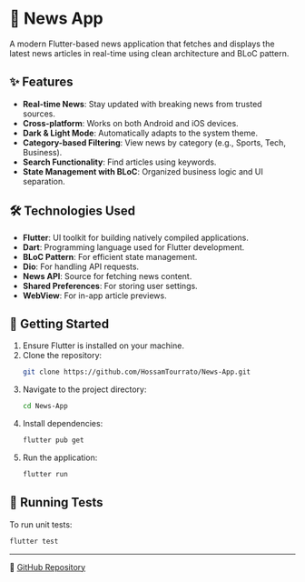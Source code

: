 
# 📰 News App

A modern Flutter-based news application that fetches and displays the latest news articles in real-time using clean architecture and BLoC pattern.

## ✨ Features

- **Real-time News**: Stay updated with breaking news from trusted sources.
- **Cross-platform**: Works on both Android and iOS devices.
- **Dark & Light Mode**: Automatically adapts to the system theme.
- **Category-based Filtering**: View news by category (e.g., Sports, Tech, Business).
- **Search Functionality**: Find articles using keywords.
- **State Management with BLoC**: Organized business logic and UI separation.

## 🛠️ Technologies Used

- **Flutter**: UI toolkit for building natively compiled applications.
- **Dart**: Programming language used for Flutter development.
- **BLoC Pattern**: For efficient state management.
- **Dio**: For handling API requests.
- **News API**: Source for fetching news content.
- **Shared Preferences**: For storing user settings.
- **WebView**: For in-app article previews.

## 🚀 Getting Started

1. Ensure Flutter is installed on your machine.
2. Clone the repository:
   ```bash
   git clone https://github.com/HossamTourrato/News-App.git
   ```
3. Navigate to the project directory:
   ```bash
   cd News-App
   ```
4. Install dependencies:
   ```bash
   flutter pub get
   ```
5. Run the application:
   ```bash
   flutter run
   ```

## 🧪 Running Tests

To run unit tests:

```bash
flutter test
```



---

🔗 [GitHub Repository](https://github.com/HossamTourrato/News-App)
